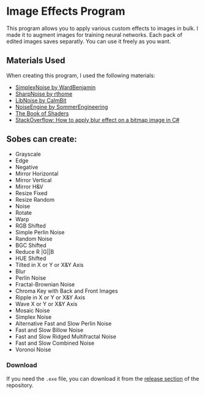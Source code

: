 # Image Effects Program

This program allows you to apply various custom effects to images in bulk.
I made it to augment images for training neural networks.
Each pack of edited images saves separatly.
You can use it freely as you want.

## Materials Used

When creating this program, I used the following materials:

- [SimplexNoise by WardBenjamin](https://github.com/WardBenjamin/SimplexNoise?tab=readme-ov-file)
- [SharpNoise by rthome](https://github.com/rthome/SharpNoise/tree/master)
- [LibNoise by CalmBit](https://github.com/CalmBit/LibNoise)
- [NoiseEngine by SommerEngineering](https://github.com/SommerEngineering/NoiseEngine)
- [The Book of Shaders](https://thebookofshaders.com/11/?lan=ru)
- [StackOverflow: How to apply blur effect on a bitmap image in C#](https://stackoverflow.com/questions/44827093/how-to-apply-blur-effect-on-a-bitmap-image-in-c)

## Sobes can create:

- Grayscale
- Edge
- Negative
- Mirror Horizontal
- Mirror Vertical
- Mirror H&V
- Resize Fixed
- Resize Random
- Noise
- Rotate
- Warp
- RGB Shifted
- Simple Perlin Noise
- Random Noise
- BGC Shifted
- Reduce R |G||B
- HUE Shifted
- Tilted in X or Y or X&Y Axis
- Blur
- Perlin Noise
- Fractal-Brownian Noise
- Chroma Key with Back and Front Images
- Ripple in X or Y or X&Y Axis
- Wave X or Y or X&Y Axis
- Mosaic Noise
- Simplex Noise
- Alternative Fast and Slow Perlin Noise
- Fast and Slow Billow Noise
- Fast and Slow Ridged Multifractal Noise
- Fast and Slow Combined Noise
- Voronoi Noise

### Download

If you need the `.exe` file, you can download it from the [release section](link-to-release-section) of the repository.


